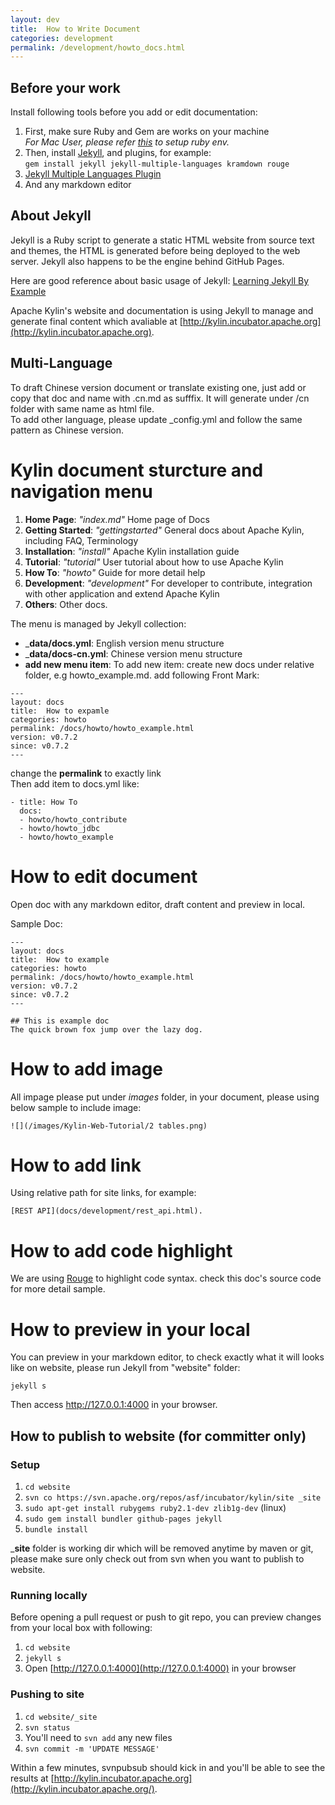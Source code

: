 ```yaml
---
layout: dev
title:  How to Write Document
categories: development
permalink: /development/howto_docs.html
---
```


## Before your work

Install following tools before you add or edit documentation:  
1. First, make sure Ruby and Gem are works on your machine  
_For Mac User, please refer [this](https://github.com/sstephenson/rbenv#homebrew-on-mac-os-x) to setup ruby env._  
2. Then, install [Jekyll](http://jekyllrb.com), and plugins, for example:  
`gem install jekyll jekyll-multiple-languages kramdown rouge`  
3. [Jekyll Multiple Languages Plugin](http://jekyll-langs.liaohuqiu.net/cn/)  
4. And any markdown editor

## About Jekyll
Jekyll is a Ruby script to generate a static HTML website from source text and themes, the HTML is generated before being deployed to the web server. Jekyll also happens to be the engine behind GitHub Pages.

Here are good reference about basic usage of Jekyll: [Learning Jekyll By Example](http://learn.andrewmunsell.com/learn/jekyll-by-example/tutorial)

Apache Kylin's website and documentation is using Jekyll to manage and generate final content which avaliable at [http://kylin.incubator.apache.org](http://kylin.incubator.apache.org).

## Multi-Language
To draft Chinese version document or translate existing one, just add or copy that doc and name with .cn.md as sufffix. It will generate under /cn folder with same name as html file.  
To add other language, please update _config.yml and follow the same pattern as Chinese version.

# Kylin document sturcture and navigation menu

1. __Home Page__: _"index.md"_ Home page of Docs
2. __Getting Started__: _"gettingstarted"_ General docs about Apache Kylin, including FAQ, Terminology
3. __Installation__: _"install"_ Apache Kylin installation guide
4. __Tutorial__: _"tutorial"_ User tutorial about how to use Apache Kylin
5. __How To__: _"howto"_ Guide for more detail help
6. __Development__: _"development"_ For developer to contribute, integration with other application and extend Apache Kylin
7. __Others__: Other docs.

The menu is managed by Jekyll collection:

* ___data/docs.yml__: English version menu structure  
* ___data/docs-cn.yml__: Chinese version menu structure   
* __add new menu item__: To add new item: create new docs under relative folder, e.g howto_example.md. add following Front Mark:  

```
---
layout: docs
title:  How to expamle
categories: howto
permalink: /docs/howto/howto_example.html
version: v0.7.2
since: v0.7.2
---
```

change the __permalink__ to exactly link   
Then add item to docs.yml like:

```
- title: How To
  docs:
  - howto/howto_contribute
  - howto/howto_jdbc
  - howto/howto_example
```

# How to edit document
Open doc with any markdown editor, draft content and preview in local.

Sample Doc:

```
---
layout: docs
title:  How to example
categories: howto
permalink: /docs/howto/howto_example.html
version: v0.7.2
since: v0.7.2
---

## This is example doc
The quick brown fox jump over the lazy dog.

```

# How to add image
All impage please put under _images_ folder, in your document, please using below sample to include image:  

```
![](/images/Kylin-Web-Tutorial/2 tables.png)

```

# How to add link
Using relative path for site links, for example:

```
[REST API](docs/development/rest_api.html). 

```

# How to add code highlight
We are using [Rouge](https://github.com/jneen/rouge) to highlight code syntax.
check this doc's source code for more detail sample.

# How to preview in your local
You can preview in your markdown editor, to check exactly what it will looks like on website, please run Jekyll from "website" folder:  
```
jekyll s

```
Then access http://127.0.0.1:4000 in your browser.

## How to publish to website (for committer only)  

### Setup

1. `cd website`
2. `svn co https://svn.apache.org/repos/asf/incubator/kylin/site _site`
3. `sudo apt-get install rubygems ruby2.1-dev zlib1g-dev` (linux)
4. `sudo gem install bundler github-pages jekyll`
5. `bundle install`

___site__ folder is working dir which will be removed anytime by maven or git, please make sure only check out from svn when you want to publish to website.

### Running locally  
Before opening a pull request or push to git repo, you can preview changes from your local box with following:

1. `cd website`
2. `jekyll s`
3. Open [http://127.0.0.1:4000](http://127.0.0.1:4000) in your browser

### Pushing to site 

1. `cd website/_site`
2. `svn status`
3. You'll need to `svn add` any new files
4. `svn commit -m 'UPDATE MESSAGE'`

Within a few minutes, svnpubsub should kick in and you'll be able to
see the results at
[http://kylin.incubator.apache.org](http://kylin.incubator.apache.org/).


